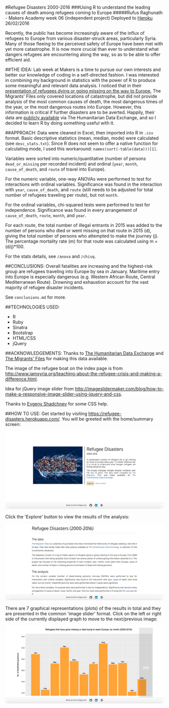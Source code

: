 #Refugee Disasters 2000-2016
###Using R to understand the leading causes of death among refugees coming to Europe
#####Rufus Raghunath - Makers Academy week 06 (independent project)
Deployed to <a href="https://refugee-disasters.herokuapp.com/">Heroku</a> 26/02/2016

Recently, the public has become increasingly aware of the influx of refugees to Europe from various disaster-struck areas, particularly Syria. Many of those fleeing to the perceived safety of Europe have been met with yet more catastrophe. It is now more crucial than ever to understand what dangers refugees are encountering along the way, so as to be able to offer efficient aid.


##THE IDEA:
Lab week at Makers is a time to pursue our own interests and better our knowledge of coding in a self-directed fashion. I was interested in combining my background in statistics with the power of R to produce some meaningful and relevant data analysis. I noticed that in their <a href="http://www.themigrantsfiles.com/"> presentation of refugees dying or going missing on the way to Europe</a>, The Migrants' Files only covered locations of catastrophe, but did not provide analysis of the most common causes of death, the most dangerous times of the year, or the most dangerous routes into Europe. However, this information is critical if further disasters are to be averted. Happily, their data are <a href="https://data.hdx.rwlabs.org/dataset/refugee-and-migrant-deaths-while-trying-to-reach-europe/resource/bea9c0fa-51b2-4961-859f-cf22b2c09999">publicly available</a> via The Humanitarian Data Exchange, and so I decided to learn R by doing something useful with it.


##APPROACH:
Data were cleaned in Excel, then imported into R in ```.csv``` format. Basic descriptive statistics (mean, median, mode) were calculated (see ```desc_stats.txt```). Since R does not seem to offer a native function for calculating mode, I used this workaround: ```names(sort(-table(data)))[1]```.

Variables were sorted into numeric/quantitative (number of persons ```dead_or_missing``` per recorded incident) and ordinal (```year```, ```month```, ```cause_of_death```, and ```route``` of travel into Europe).

For the numeric variable, one-way ANOVAs were performed to test for interactions with ordinal variables. Significance was found in the interaction with ```year```, ```cause_of_death```, and ```route``` (still needs to be adjusted for total number of refugees traveling per route), but not ```month```.

For the ordinal variables, chi-squared tests were performed to test for independence. Significance was found in every arrangement of ```cause_of_death```, ```route```, ```month```, and ```year```.

For each route, the total number of illegal entrants in 2015 was added to the number of persons who died or went missing on that route in 2015 (d), giving the total number of persons who attempted to make the journey (j). The percentage mortality rate (m) for that route was calculated using m = (d/j)*100.

For the stats details, see ```/anova``` and ```/chisq```.


##CONCLUSIONS:
Overall fatalities are increasing and the highest-risk group are refugees traveling into Europe by sea in January. Maritime entry into Europe is especially dangerous (e.g. Western African Route, Central Mediterranean Route). Drowning and exhaustion account for the vast majority of refugee disaster incidents.

See ```conclusions.md``` for more.


##TECHNOLOGIES USED:
- R
- Ruby
- Sinatra
- Bootstrap
- HTML/CSS
- jQuery


##ACKNOWLEDGEMENTS:
Thanks to <a href="https://data.hdx.rwlabs.org/">The Humanitarian Data Exchange</a> and <a href="http://www.themigrantsfiles.com/">The Migrants' Files</a> for making this data available.

The image of the refugee boat on the index page is from http://www.iamsyria.org/teaching-about-the-refugee-crisis-and-making-a-difference.html.

Idea for jQuery image slider from http://imageslidermaker.com/blog/how-to-make-a-responsive-image-slider-using-jquery-and-css.

Thanks to <a href='https://github.com/shadchnev'>Evgeny Shadchnev</a> for some CSS help.


##HOW TO USE:
Get started by visiting https://refugee-disasters.herokuapp.com/. You will be greeted with the home/summary screen:

![index](app/public/images/screenshots/index.png)

Click the 'Explore' button to view the results of the analysis:

![explore](app/public/images/screenshots/explore.png)

There are 7 graphical representations (plots) of the results in total and they are presented in the common 'image slider' format. Click on the left or right side of the currently displayed graph to move to the next/previous image:

![graphs](app/public/images/screenshots/graphs.png)

